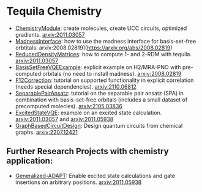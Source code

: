 # Tequila Chemistry

- [ChemistryModule](ChemistryModule.ipynb): create molecules, create UCC circuits, optimized gradients. [arxiv:2011.03057](https://arxiv.org/abs/2011.03057)
- [MadnessInterface](MadnessInterface.ipynb): how to use the madness interface for basis-set-free orbtitals. arxiv:2008.02819](https://arxiv.org/abs/2008.02819)
- [ReducedDensityMatrices](ReducedDensityMatrices.ipynb): how to compute 1- and 2-RDM with tequila. [arxiv:2011.03057](https://arxiv.org/abs/2011.03057)
- [BasisSetFreeVQEExample](BasisSetFreeVQEExample.ipynb): explicit example on H2/MRA-PNO with pre-computed orbitals (no need to install madness). [arxiv:2008.02819](https://arxiv.org/abs/2008.02819)
- [F12Correction](F12Correction.ipynb): tutorial on supported functionality in explicit correlation (needs special dependencies). [arxiv:2110.06812](https://arxiv.org/abs/2110.06812)
- [SeparablePairAnsatz](SeparablePairAnsatz.ipynb): tutorial on the separable pair ansatz (SPA) in combination with basis-set-free orbitals (includes a small dataset of precomputed molecles). [arxiv:2105.03836](https://arxiv.org/abs/2105.03836)
- [ExcitedStateVQE](ExcitedStateVQE.ipynb): example on an excited state calculation. [arxiv:2011.03057](https://arxiv.org/abs/2011.03057) and [arxiv:2011.05938](https://arxiv.org/abs/2011.05938) 
- [GraphBasedCircuitDesign](GraphBasedCircuitDesign.ipynb): Design quantum circuits from chemical graphs. [arxiv:2207.12421](https://arxiv.org/abs/2207.12421)

## Further Research Projects with chemistry application:
- [Generalized-ADAPT](../research/generalized-adapt/): Enable excited state calculations and gate insertions on arbitrary positions. [arxiv:2011.05938](https://arxiv.org/abs/2011.05938)

